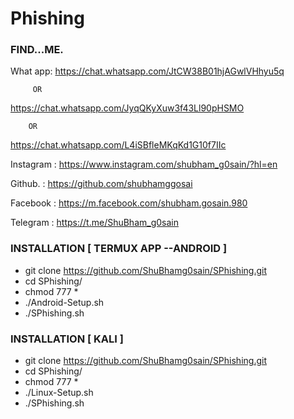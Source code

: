 # Phishing

### FIND...ME.


What app:
https://chat.whatsapp.com/JtCW38B01hjAGwlVHhyu5q

         OR

https://chat.whatsapp.com/JyqQKyXuw3f43Ll90pHSMO

        OR

https://chat.whatsapp.com/L4iSBfleMKqKd1G10f7IIc


Instagram : https://www.instagram.com/shubham_g0sain/?hl=en

Github.   : https://github.com/shubhamggosai

Facebook  : https://m.facebook.com/shubham.gosain.980

Telegram :
https://t.me/ShuBham_g0sain


### INSTALLATION [ TERMUX APP --ANDROID ]
* git clone https://github.com/ShuBhamg0sain/SPhishing.git
* cd SPhishing/
* chmod 777 *
* ./Android-Setup.sh
* ./SPhishing.sh

### INSTALLATION [ KALI ]
* git clone https://github.com/ShuBhamg0sain/SPhishing.git
* cd SPhishing/
* chmod 777 *
* ./Linux-Setup.sh
* ./SPhishing.sh
